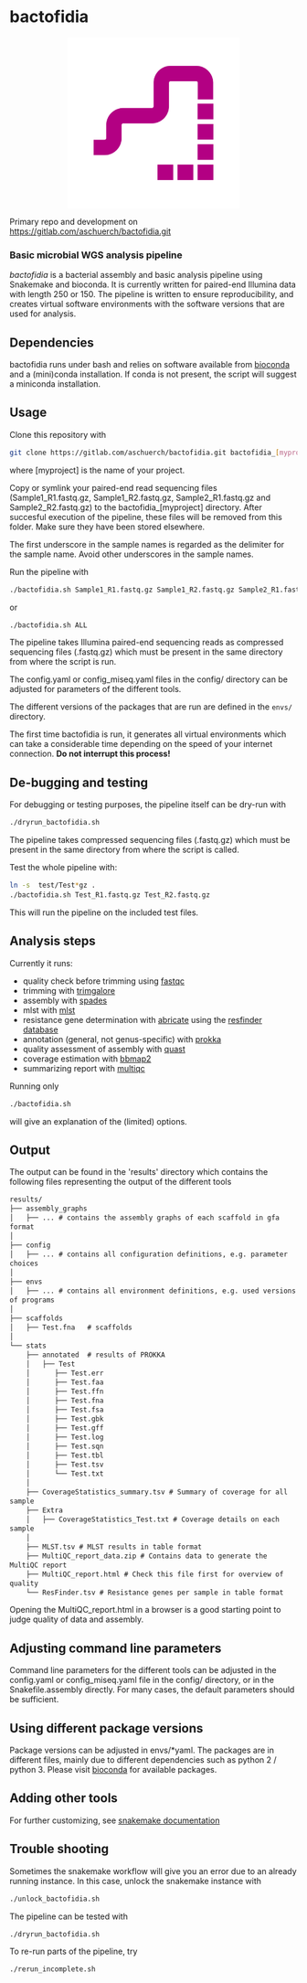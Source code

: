 # bactofidia
                                                                                                                                                                             

<img src="config/noun_Snake_1753915_B30083.png" width="300px" style="display: block; margin: auto;" />

Primary repo and development on https://gitlab.com/aschuerch/bactofidia.git

### Basic microbial WGS analysis pipeline

*bactofidia* is a bacterial assembly and basic analysis pipeline using Snakemake and bioconda.
It is currently written for paired-end Illumina data with length 250 or 150. The pipeline is written to ensure reproducibility, 
and creates virtual software environments with the software versions that are used for analysis.

## Dependencies

bactofidia runs under bash and relies on software available from [bioconda](https://bioconda.github.io) and a (mini)conda installation. 
If conda is not present, the script will suggest a miniconda installation.

## Usage 

Clone this repository with

```bash
git clone https://gitlab.com/aschuerch/bactofidia.git bactofidia_[myproject]
```

where [myproject] is the name of your project.

Copy or symlink your paired-end read sequencing files
(Sample1_R1.fastq.gz, Sample1_R2.fastq.gz, Sample2_R1.fastq.gz and Sample2_R2.fastq.gz) to the bactofidia_[myproject] directory.
After succesful execution of the pipeline, these files will be removed from this folder. Make sure they have been stored elsewhere.


The first underscore in the sample names is regarded as the delimiter for the sample name.
Avoid other underscores in the sample names.

Run the pipeline with


```bash
./bactofidia.sh Sample1_R1.fastq.gz Sample1_R2.fastq.gz Sample2_R1.fastq.gz Sample2_R2.fastq.gz
```
or 

```bash
./bactofidia.sh ALL
```

The pipeline takes Illumina paired-end sequencing reads as compressed sequencing files (.fastq.gz) 
which must be present in the same directory from where the script is run.

The config.yaml or config_miseq.yaml files in the config/ directory can be adjusted for parameters of the different tools.

The different versions of the packages that are run are defined in the `envs/` directory. 

The first time bactofidia is run, it generates all virtual environments which can take a considerable time depending on the speed of your internet connection.
**Do not interrupt this process!**


## De-bugging and testing

For debugging or testing purposes, the pipeline itself can be dry-run with 

```bash
./dryrun_bactofidia.sh
```

The pipeline takes compressed sequencing files (.fastq.gz) which must be 
present in the same directory from where the script is called.

Test the whole pipeline with:

```bash
ln -s  test/Test*gz .
./bactofidia.sh Test_R1.fastq.gz Test_R2.fastq.gz
```

This will run the pipeline on the included test files.

## Analysis steps

Currently it runs:
 - quality check before trimming using [fastqc](http://bioconda.github.io/recipes/fastqc/README.html)
 - trimming with [trimgalore](http://bioconda.github.io/recipes/trimgalore/README.html)
 - assembly with [spades](http://bioconda.github.io/recipes/spades/README.html)
 - mlst with [mlst](http://bioconda.github.io/recipes/mlst/README.html)
 - resistance gene determination with [abricate](http://bioconda.github.io/recipes/abricate/README.html) using the [resfinder database](https://cge.cbs.dtu.dk/services/ResFinder/)
 - annotation (general, not genus-specific) with [prokka](http://bioconda.github.io/recipes/prokka/README.html)
 - quality assessment of assembly with [quast](http://bioconda.github.io/recipes/quast/README.html)
 - coverage estimation with [bbmap2](http://bioconda.github.io/recipes/bbmap/README.html)
 - summarizing report with [multiqc](http://bioconda.github.io/recipes/multiqc/README.html)

Running only 

```bash
./bactofidia.sh
```

will give an explanation of the (limited) options.


## Output

The output can be found in the 'results' directory which contains the following files representing the output of the different tools

```
results/
├── assembly_graphs
│   ├── ... # contains the assembly graphs of each scaffold in gfa format
│
├── config
│   ├── ... # contains all configuration definitions, e.g. parameter choices
│ 
├── envs
│   ├── ... # contains all environment definitions, e.g. used versions of programs
│ 
├── scaffolds
│   ├── Test.fna   # scaffolds
│   
└── stats
    ├── annotated  # results of PROKKA
    │   ├── Test
    │      ├── Test.err
    │      ├── Test.faa
    │      ├── Test.ffn
    │      ├── Test.fna
    │      ├── Test.fsa
    │      ├── Test.gbk
    │      ├── Test.gff
    │      ├── Test.log
    │      ├── Test.sqn
    │      ├── Test.tbl
    │      ├── Test.tsv
    │      └── Test.txt
    │   
    ├── CoverageStatistics_summary.tsv # Summary of coverage for all sample
    ├── Extra
    │   ├── CoverageStatistics_Test.txt # Coverage details on each sample
    │ 
    ├── MLST.tsv # MLST results in table format
    ├── MultiQC_report_data.zip # Contains data to generate the MultiQC report
    ├── MultiQC_report.html # Check this file first for overview of quality
    └── ResFinder.tsv # Resistance genes per sample in table format
```

Opening the MultiQC_report.html in a browser is a good starting point to judge quality of data and assembly.


## Adjusting command line parameters

Command line parameters for the different tools can be adjusted in the config.yaml or config_miseq.yaml file in the config/ directory, 
or in the Snakefile.assembly directly. For many cases, the default parameters should be sufficient.


## Using different package versions

Package versions can be adjusted in envs/*yaml. 
The packages are in different files, mainly due to different dependencies such as python 2 / python 3.
Please visit [bioconda](http://bioconda.github.io/) for available packages.


## Adding other tools

For further customizing, see [snakemake documentation](https://snakemake.readthedocs.io/en/stable/)


## Trouble shooting

Sometimes the snakemake workflow will give you an error due to an already running instance.
In this case, unlock the snakemake instance with

```bash
./unlock_bactofidia.sh
```
The pipeline can be tested with

```bash
./dryrun_bactofidia.sh
```

To re-run parts of the pipeline, try

```bash
./rerun_incomplete.sh
```

